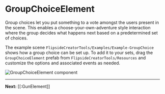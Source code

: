 # GroupChoiceElement

Group choices let you put something to a vote amongst the users present in the scene. This enables a choose-your-own-adventure style interaction where the group decides what happens next based on a predetermined set of choices.

The example scene `FlipsideCreatorTools/Examples/Example-GroupChoice` shows how a group choice can be set up. To add it to your sets, drag the `GroupChoiceElement` prefab from `FlipsideCreatorTools/Resources` and customize the options and associated events as needed.

![GroupChoiceElement component](https://flipside.nyc3.cdn.digitaloceanspaces.com/docs/screenshots/group-choice-element.png)

---

**Next:** [[:GunElement]]
